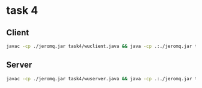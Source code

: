 # task 4

## Client

```bash
javac -cp ./jeromq.jar task4/wuclient.java && java -cp .:./jeromq.jar task4.wuclient 1004
```

## Server

```bash
javac -cp ./jeromq.jar task4/wuserver.java && java -cp .:./jeromq.jar task4.wuserver
```
